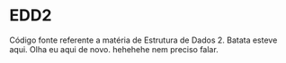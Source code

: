 # EDD2
Código fonte referente a matéria de Estrutura de Dados 2.
Batata esteve aqui.
Olha eu aqui de novo.
hehehehe nem preciso falar.

